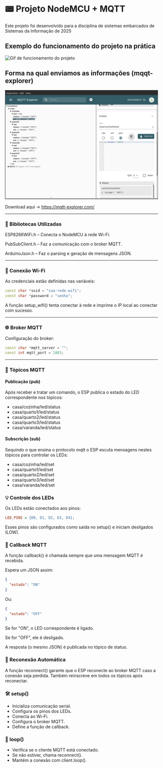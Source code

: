 # 📟 Projeto NodeMCU + MQTT
Este projeto foi desenvolvido para a disciplina de sistemas embarcados de Sistemas da Informação de 2025

## Exemplo do funcionamento do projeto na prática
![Gif de funcionamento do projeto](/img/funcionamento.gif)
## Forma na qual enviamos as informações (mqqt-explorer)
![mqtt-explorer](/img/ex-server.png)

Download aqui -> https://mqtt-explorer.com/

---
### 🔌 Bibliotecas Utilizadas
ESP8266WiFi.h – Conecta o NodeMCU à rede Wi-Fi.

PubSubClient.h – Faz a comunicação com o broker MQTT.

ArduinoJson.h – Faz o parsing e geração de mensagens JSON.

---
### 📶 Conexão Wi-Fi
As credenciais estão definidas nas variáveis:

```cpp
const char *ssid = "sua-rede-wifi";
const char *password = "senha";
```

A função setup_wifi() tenta conectar à rede e imprime o IP local ao conectar com sucesso.

---
### 🌐 Broker MQTT
Configuração do broker:

```cpp
const char *mqtt_server = "";
const int mqtt_port = 1883;
```

---

### 🔁 Tópicos MQTT

#### Publicação (pub)
Após receber e tratar um comando, o ESP publica o estado do LED correspondente nos tópicos:

- casa/cozinha/led/status
- casa/quarto1/led/status
- casa/quarto2/led/status
- casa/quarto3/led/status
- casa/varanda/led/status

#### Subscrição (sub)

Sequindo o que ensina o protocolo mqtt o ESP escuta mensagens nestes tópicos para controlar os LEDs:

- casa/cozinha/led/set
- casa/quarto1/led/set
- casa/quarto2/led/set
- casa/quarto3/led/set
- casa/varanda/led/set

### 💡 Controle dos LEDs

Os LEDs estão conectados aos pinos:
```ini
LED_PINS = {D0, D1, D2, D3, D4};
``` 

Esses pinos são configurados como saída no setup() e iniciam desligados (LOW).


### 📩 Callback MQTT
A função callback() é chamada sempre que uma mensagem MQTT é recebida.

Espera um JSON assim:
```json
{
  "estado": "ON"
}
```
Ou:
```json
{
  "estado": "OFF"
}
```

Se for "ON", o LED correspondente é ligado.

Se for "OFF", ele é desligado.

A resposta (o mesmo JSON) é publicada no tópico de status.

### 🔄 Reconexão Automática
A função reconnect() garante que o ESP reconecte ao broker MQTT caso a conexão seja perdida. Também reinscreve em todos os tópicos após reconectar.

### 🛠️ setup()
- Inicializa comunicação serial.
- Configura os pinos dos LEDs.
- Conecta ao Wi-Fi.
- Configura o broker MQTT.
- Define a função de callback.

### 🔁 loop()
- Verifica se o cliente MQTT está conectado.
- Se não estiver, chama reconnect().
- Mantém a conexão com client.loop().